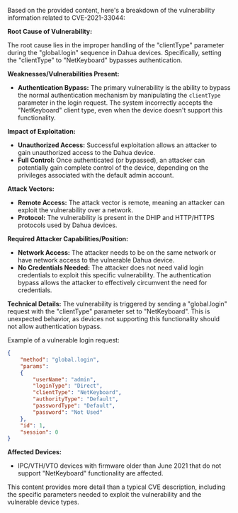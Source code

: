 Based on the provided content, here's a breakdown of the vulnerability information related to CVE-2021-33044:

**Root Cause of Vulnerability:**

The root cause lies in the improper handling of the "clientType" parameter during the "global.login" sequence in Dahua devices. Specifically, setting the "clientType" to "NetKeyboard" bypasses authentication.

**Weaknesses/Vulnerabilities Present:**

*   **Authentication Bypass:** The primary vulnerability is the ability to bypass the normal authentication mechanism by manipulating the `clientType` parameter in the login request. The system incorrectly accepts the "NetKeyboard" client type, even when the device doesn't support this functionality.

**Impact of Exploitation:**

*   **Unauthorized Access:** Successful exploitation allows an attacker to gain unauthorized access to the Dahua device.
*   **Full Control:** Once authenticated (or bypassed), an attacker can potentially gain complete control of the device, depending on the privileges associated with the default admin account.

**Attack Vectors:**

*   **Remote Access:** The attack vector is remote, meaning an attacker can exploit the vulnerability over a network.
*   **Protocol:** The vulnerability is present in the DHIP and HTTP/HTTPS protocols used by Dahua devices.

**Required Attacker Capabilities/Position:**

*   **Network Access:** The attacker needs to be on the same network or have network access to the vulnerable Dahua device.
*   **No Credentials Needed:** The attacker does not need valid login credentials to exploit this specific vulnerability. The authentication bypass allows the attacker to effectively circumvent the need for credentials.

**Technical Details:**
The vulnerability is triggered by sending a "global.login" request with the "clientType" parameter set to "NetKeyboard". This is unexpected behavior, as devices not supporting this functionality should not allow authentication bypass.

Example of a vulnerable login request:
```json
{
    "method": "global.login",
    "params":
    {
        "userName": "admin",
        "loginType": "Direct",
        "clientType": "NetKeyboard",
        "authorityType": "Default",
        "passwordType": "Default",
        "password": "Not Used"
    },
    "id": 1,
    "session": 0
}
```

**Affected Devices:**
* IPC/VTH/VTO devices with firmware older than June 2021 that do not support "NetKeyboard" functionality are affected.

This content provides more detail than a typical CVE description, including the specific parameters needed to exploit the vulnerability and the vulnerable device types.